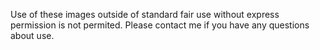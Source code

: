 Use of these images outside of standard fair use without express permission is not permited. Please contact me if you have any questions about use. 
